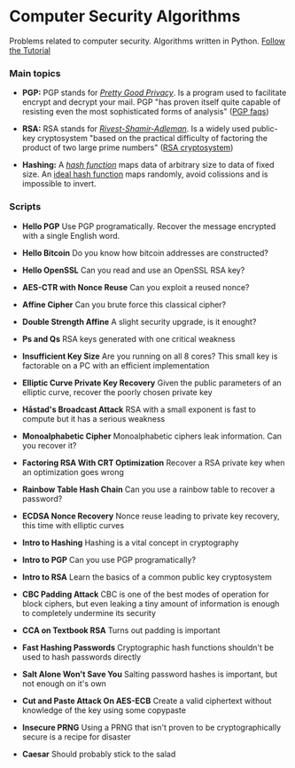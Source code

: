 # Computer Security Algorithms

Problems related to computer security. Algorithms written in Python. [Follow the Tutorial](https://id0-rsa.pub/)

### Main topics

* **PGP:** PGP stands for [*Pretty Good Privacy*](https://en.wikipedia.org/wiki/Pretty_Good_Privacy). Is a program used to facilitate encrypt and decrypt your mail. PGP "has proven itself quite capable of resisting even the most sophisticated forms of analysis" ([PGP faqs](http://www.faqs.org/faqs/pgp-faq/part1/))

* **RSA:** RSA stands for [*Rivest-Shamir-Adleman*](https://en.wikipedia.org/wiki/RSA_(cryptosystem)). Is a widely used public-key cryptosystem "based on the practical difficulty of factoring the product of two large prime numbers" ([RSA cryptosystem](https://en.wikipedia.org/wiki/RSA_(cryptosystem)))

* **Hashing:** A [*hash function*](https://en.wikipedia.org/wiki/Hash_function) maps data of arbitrary size to data of fixed size. An [ideal hash function](https://en.wikipedia.org/wiki/Cryptographic_hash_function) maps randomly, avoid colissions and is impossible to invert.

### Scripts

* **Hello PGP** Use PGP programatically. Recover the message encrypted with a single English word.

* **Hello Bitcoin** Do you know how bitcoin addresses are constructed?

* **Hello OpenSSL** Can you read and use an OpenSSL RSA key?

* **AES-CTR with Nonce Reuse** Can you exploit a reused nonce?

* **Affine Cipher** Can you brute force this classical cipher?

* **Double Strength Affine** A slight security upgrade, is it enought?

* **Ps and Qs** RSA keys generated with one critical weakness

* **Insufficient Key Size** Are you running on all 8 cores? This small key is factorable on a PC with an efficient implementation

* **Elliptic Curve Private Key Recovery** Given the public parameters of an elliptic curve, recover the poorly chosen private key

* **Håstad's Broadcast Attack** RSA with a small exponent is fast to compute but it has a serious weakness

* **Monoalphabetic Cipher** Monoalphabetic ciphers leak information. Can you recover it?

* **Factoring RSA With CRT Optimization** Recover a RSA private key when an optimization goes wrong

* **Rainbow Table Hash Chain** Can you use a rainbow table to recover a password?

* **ECDSA Nonce Recovery** Nonce reuse leading to private key recovery, this time with elliptic curves

* **Intro to Hashing** Hashing is a vital concept in cryptography

* **Intro to PGP** Can you use PGP programatically?

* **Intro to RSA** Learn the basics of a common public key cryptosystem

* **CBC Padding Attack** CBC is one of the best modes of operation for block ciphers, but even leaking a tiny amount of information is enough to completely undermine its security

* **CCA on Textbook RSA** Turns out padding is important

* **Fast Hashing Passwords** Cryptographic hash functions shouldn't be used to hash passwords directly

* **Salt Alone Won't Save You** Salting password hashes is important, but not enough on it's own

* **Cut and Paste Attack On AES-ECB** Create a valid ciphertext without knowledge of the key using some copypaste

* **Insecure PRNG** Using a PRNG that isn't proven to be cryptographically secure is a recipe for disaster

* **Caesar** Should probably stick to the salad